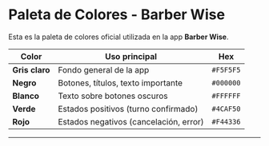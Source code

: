 # Paleta de Colores - Barber Wise

Esta es la paleta de colores oficial utilizada en la app **Barber Wise**.

| Color          | Uso principal                             | Hex        |
|----------------|--------------------------------------------|------------|
| **Gris claro** | Fondo general de la app                   | `#F5F5F5`  | 
| **Negro**      | Botones, títulos, texto importante        | `#000000`  | 
| **Blanco**     | Texto sobre botones oscuros               | `#FFFFFF`  | 
| **Verde**      | Estados positivos (turno confirmado)      | `#4CAF50`  | 
| **Rojo**       | Estados negativos (cancelación, error)    | `#F44336`  | 

---

